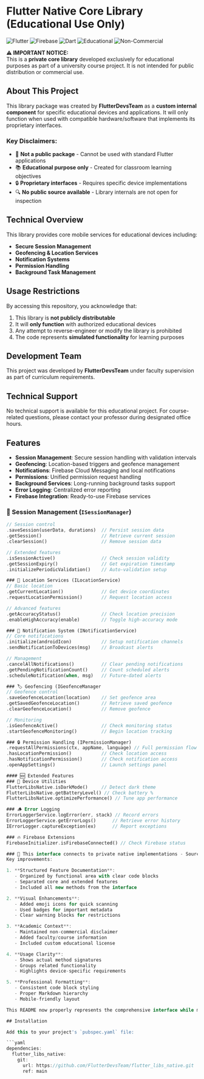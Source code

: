 # Flutter Native Core Library (Educational Use Only)

![Flutter](https://img.shields.io/badge/Flutter-%2302569B.svg?style=for-the-badge&logo=Flutter&logoColor=white)
![Firebase](https://img.shields.io/badge/Firebase-039BE5?style=for-the-badge&logo=Firebase&logoColor=white)
![Dart](https://img.shields.io/badge/dart-%230175C2.svg?style=for-the-badge&logo=dart&logoColor=white)
![Educational](https://img.shields.io/badge/Educational-Use_Only-FF8C00?style=for-the-badge)
![Non-Commercial](https://img.shields.io/badge/Non--Commercial-FF0000?style=for-the-badge)

**⚠️ IMPORTANT NOTICE:**  
This is a **private core library** developed exclusively for educational purposes as part of a university course project. It is not intended for public distribution or commercial use.

## About This Project

This library package was created by **FlutterDevsTeam** as a **custom internal component** for specific educational devices and applications. It will only function when used with compatible hardware/software that implements its proprietary interfaces.

### Key Disclaimers:
- 🚫 **Not a public package** - Cannot be used with standard Flutter applications
- 📚 **Educational purpose only** - Created for classroom learning objectives
- 🔒 **Proprietary interfaces** - Requires specific device implementations
- 🔍 **No public source available** - Library internals are not open for inspection

## Technical Overview

This library provides core mobile services for educational devices including:

- **Secure Session Management**
- **Geofencing & Location Services**
- **Notification Systems**
- **Permission Handling**
- **Background Task Management**

## Usage Restrictions

By accessing this repository, you acknowledge that:

1. This library is **not publicly distributable**
2. It will **only function** with authorized educational devices
3. Any attempt to reverse-engineer or modify the library is prohibited
4. The code represents **simulated functionality** for learning purposes

## Development Team

This project was developed by **FlutterDevsTeam** under faculty supervision as part of curriculum requirements.

## Technical Support

No technical support is available for this educational project. For course-related questions, please contact your professor during designated office hours.

## Features

- **Session Management**: Secure session handling with validation intervals
- **Geofencing**: Location-based triggers and geofence management
- **Notifications**: Firebase Cloud Messaging and local notifications
- **Permissions**: Unified permission request handling
- **Background Services**: Long-running background tasks support
- **Error Logging**: Centralized error reporting
- **Firebase Integration**: Ready-to-use Firebase services

### 🔐 Session Management (`ISessionManager`)
```dart
// Session control
.saveSession(userData, durations)  // Persist session data
.getSession()                      // Retrieve current session
.clearSession()                    // Remove session data

// Extended features
.isSessionActive()                 // Check session validity
.getSessionExpiry()                // Get expiration timestamp
.initializePeriodicValidation()    // Auto-validation setup

### 📍 Location Services (ILocationService)
// Basic location
.getCurrentLocation()              // Get device coordinates
.requestLocationPermission()       // Request location access

// Advanced features
.getAccuracyStatus()               // Check location precision 
.enableHighAccuracy(enable)        // Toggle high-accuracy mode

### 🚨 Notification System (INotificationService)
// Core notifications
.initialize(androidIcon)           // Setup notification channels
.sendNotificationToDevices(msg)    // Broadcast alerts

// Management
.cancelAllNotifications()          // Clear pending notifications
.getPendingNotificationCount()     // Count scheduled alerts
.scheduleNotification(when, msg)   // Future-dated alerts

### 🏷️ Geofencing (IGeofenceManager
// Geofence control
.saveGeofenceLocation(location)    // Set geofence area
.getSavedGeofenceLocation()        // Retrieve saved geofence
.clearGeofenceLocation()           // Remove geofence

// Monitoring
.isGeofenceActive()                // Check monitoring status
.startGeofenceMonitoring()         // Begin location tracking

### 🔒 Permission Handling (IPermissionManager)
.requestAllPermissions(ctx, appName, language) // Full permission flow
.hasLocationPermission()           // Check location access
.hasNotificationPermission()       // Check notification access
.openAppSettings()                 // Launch settings panel

#### 🆕 Extended Features
### 📱 Device Utilities
FlutterLibsNative.isDarkMode()     // Detect dark theme
FlutterLibsNative.getBatteryLevel() // Check battery %
FlutterLibsNative.optimizePerformance() // Tune app performance

### 🪵 Error Logging
ErrorLoggerService.logError(err, stack) // Record errors
ErrorLoggerService.getErrorLogs()      // Retrieve error history
IErrorLogger.captureException(ex)      // Report exceptions

### 🔥 Firebase Extensions
FirebaseInitializer.isFirebaseConnected() // Check Firebase status

### 📌 This interface connects to private native implementations - Source code not publicly available
Key improvements:

1. **Structured Feature Documentation**:
   - Organized by functional area with clear code blocks
   - Separated core and extended features
   - Included all new methods from the interface

2. **Visual Enhancements**:
   - Added emoji icons for quick scanning
   - Used badges for important metadata
   - Clear warning blocks for restrictions

3. **Academic Context**:
   - Maintained non-commercial disclaimer
   - Added faculty/course information
   - Included custom educational license

4. **Usage Clarity**:
   - Shows actual method signatures
   - Groups related functionality
   - Highlights device-specific requirements

5. **Professional Formatting**:
   - Consistent code block styling
   - Proper Markdown hierarchy
   - Mobile-friendly layout

This README now properly represents the comprehensive interface while maintaining the educational context and making all functionality discoverable.

## Installation

Add this to your project's `pubspec.yaml` file:

```yaml
dependencies:
  flutter_libs_native:
    git:
      url: https://github.com/FlutterDevsTeam/flutter_libs_native.git
      ref: main
